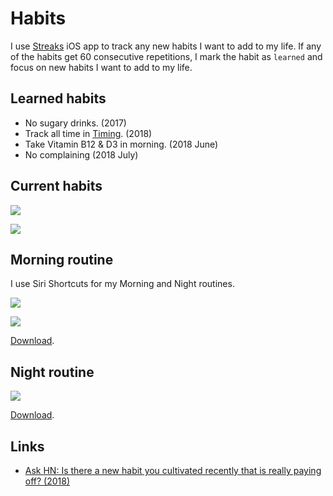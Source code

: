 # Habits

I use [Streaks](https://streaksapp.com) iOS app to track any new habits I want to add to my life. If any of the habits get 60 consecutive repetitions, I mark the habit as `learned` and focus on new habits I want to add to my life.

## Learned habits

- No sugary drinks. (2017)
- Track all time in [Timing](../macOS/apps/timing.md). (2018)
- Take Vitamin B12 & D3 in morning. (2018 June)
- No complaining (2018 July)

## Current habits

![](https://i.imgur.com/BgeJIKT.jpg)

![](https://i.imgur.com/uy1GTIi.jpg)

## Morning routine

I use Siri Shortcuts for my Morning and Night routines.

![](https://i.imgur.com/4yrGQMy.jpg)

![](https://i.imgur.com/8rZGGUS.jpg)

[Download](https://www.icloud.com/shortcuts/4a84037a54e94f5490e5b760c3c66f3e).

## Night routine

![](https://i.imgur.com/6sXTsbN.jpg)

[Download](https://www.icloud.com/shortcuts/a187d360099847a3a7bcafeb6550cc81).

## Links

- [Ask HN: Is there a new habit you cultivated recently that is really paying off? (2018)](https://news.ycombinator.com/item?id=17291127)
